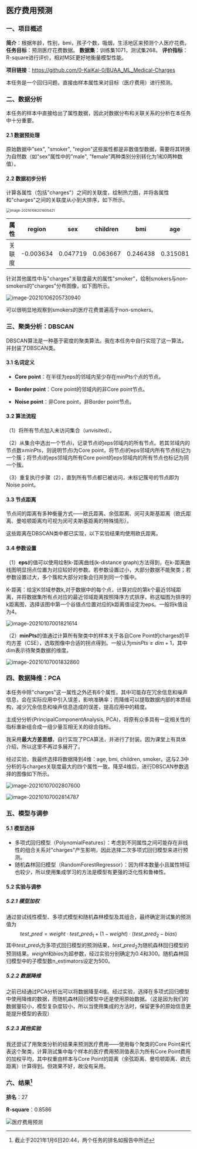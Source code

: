 ## 医疗费用预测

### 一、项目概述

**简介**：根据年龄，性别，bmi，孩子个数，吸烟，生活地区来预测个人医疗花费。
**任务目标**：预测医疗花费数据。
**数据集**：训练集1071，测试集268。
**评价指标**：R-square进行评价，相对MSE更好地衡量模型性能。

**项目链接**：https://github.com/0-KaiKai-0/BUAA_ML_Medical-Charges

本任务是一个回归问题，直接由样本属性来对目标（医疗费用）进行预测。



### 二、数据分析

本任务的样本中直接给出了属性数据，因此对数据分布和关联关系的分析在本任务中十分重要。

#### 2.1 数据预处理

原始数据中"sex", "smoker", "region"这些属性都是非数值型数据，需要将其转换为自然数（如"sex"属性中的"male", "female"两种类别分别转化为1和0两种数值）。

#### 2.2 数据初步分析

计算各属性（包括"charges"）之间的关联度，绘制热力图，并将各属性和"charges"之间的关联度从小到大排序，如下所示。

<img src="https://github.com/0-KaiKai-0/BUAA_ML_Medical-Charges/tree/main/images/image-20210106201605421.png" alt="image-20210106201605421" style="zoom: 67%;" />

|  属性  |  region   |   sex    | children |   bmi    |   age    |  smoker  | charges  |
| :----: | :-------: | :------: | :------: | :------: | :------: | :------: | :------: |
| 关联度 | -0.003634 | 0.047719 | 0.063667 | 0.246438 | 0.315081 | 0.783475 | 1.000000 |

针对其他属性中与"charges"关联度最大的属性"smoker"，绘制smokers与non-smokers的"charges"分布图像，如下图所示。

![image-20210106205730940](18376247_开聚实_技术报告.assets/image-20210106205730940.png)

可以很明显地观察到smokers的医疗花费普遍高于non-smokers。



### 三、聚类分析：DBSCAN

DBSCAN算法是一种基于密度的聚类算法。我在本任务中自行实现了这一算法，并封装了DBSCAN类。

#### 3.1 名词定义

- **Core point**：在半径为eps的邻域内至少存在minPts个点的节点。

- **Border point**：Core point的邻域内的非Core point节点。

- **Noise point**：非Core point，非Border point节点。

#### 3.2 算法流程

（1）将所有节点加入未访问集合（unvisited）。

（2）从集合中选出一个节点i，记录节点i的eps邻域内的所有节点。若其邻域内的节点数≥minPts，则说明节点i为Core point，将节点i的eps邻域内所有节点标记为一个簇；将节点i的eps邻域内所有Core point的eps邻域内的所有节点也标记为同一个簇。

（3）重复执行步骤（2），直到所有节点都已被访问，未标记簇号的节点即为Noise point。

#### 3.3 节点距离

节点间的距离有多种衡量方式——欧氏距离、余弦距离、闵可夫斯基距离（欧氏距离、曼哈顿距离均可视为闵可夫斯基距离的特殊情形）。

 这些距离在DBSCAN类中都已实现，以下实验结果均使用欧氏距离。

#### 3.4 参数设置

（1）**eps**的值可以使用绘制k-距离曲线(k-distance graph)方法得到，在k-距离曲线图明显拐点位置为对应较好的参数。若参数设置过小，大部分数据不能聚类；若参数设置过大，多个簇和大部分对象会归并到同一个簇中。

K-距离：给定K邻域参数k,对于数据中的每个点，计算对应的第k个最近邻域距离，并将数据集所有点对应的最近邻域距离按照降序方式排序，称这幅图为排序的k距离图，选择该图中第一个谷值点位置对应的k距离值设定为eps。一般将k值设为4。

![image-20210107001821614](18376247_开聚实_技术报告.assets/image-20210107001821614.png)

（2）**minPts**的值通过计算所有聚类中的样本关于各自Core Point的charges的平均方差（CSE），选取图像中合适的拐点得到。一般认为$minPts\ge dim+1$，其中dim表示待聚类数据的维度。

![image-20210107001832860](18376247_开聚实_技术报告.assets/image-20210107001832860.png)



### 四、数据降维：PCA

本任务中除"charges"这一属性之外还有6个属性，其中可能存在冗余信息和噪声信息，会在实际应用中引入误差，影响准确率；而降维可以提取数据内部的本质结构，减少冗余信息和噪声信息造成的误差，提高应用中的精度。

主成分分析(PrincipalComponentAnalysis, PCA)，将原有众多具有一定相关性的指标重新组合成一组少量互相无关的综合指标。

我采用**最大方差思想**，自行实现了PCA算法，并进行了封装。因为课堂上有具体介绍，所以这里不再过多展开了。

经过实验，我最终选择将数据降到4维：age, bmi, children, smoker。这与2.3中分析的与charges关联度最大的四个属性一致。降至4维后，进行DBSCAN参数选择的图像如下所示。

![image-20210107002807600](18376247_开聚实_技术报告.assets/image-20210107002807600.png)

![image-20210107002814787](18376247_开聚实_技术报告.assets/image-20210107002814787.png)



### 五、模型与调参

#### 5.1 模型选择

- 多项式回归模型（PolynomialFeatures）：考虑到不同属性之间可能存在非线性的组合关系对"charges"产生影响，因此选择二次多项式回归模型来进行预测。
- 随机森林回归模型（RandomForestRegressor）：因为样本数量小且属性特征也较少，所以使用集成学习的方法是模型有更强的泛化性和鲁棒性。

#### 5.2 实验与调参

##### 5.2.1 模型加权

通过尝试线性模型、多项式模型和随机森林模型及其组合，最终确定测试集的预测值为
$$
test\_pred = weight\cdot test\_pred_1 + (1-weight)\cdot (test\_pred_2-bias)
$$
其中$test\_pred_1$为多项式回归模型的预测结果，$test\_pred_2$为随机森林回归模型的预测结果。$weight$和$bias$为超参数，经过实验分别确定为0.4和300。随机森林回归模型中的子模型数n_estimators设定为500。

##### 5.2.2 数据降维

之前已经通过PCA分析出可以将数据降至4维。经过实验，选择在多项式回归模型中使用降维的数据，而随机森林回归模型中还是使用原始数据。（这是因为我们的数据量较小，模型复杂度较小，所以当使用集成的方法时，保留更多的原始信息更能提升模型的表现）

##### 5.2.3 其他实验

我还尝试了用聚类分析的结果来预测医疗费用——使用每个聚类的Core Point来代表这个聚类，计算测试集中每个样本的医疗费用预测值表示为所有Core Point费用的加权平均，其中权重由样本与Core Point的距离（余弦距离、曼哈顿距离、欧氏距离）计算得到。但效果不好，故没有采用。



### 六、结果[^2]

**排名**：27

**R-square**：0.8586

![医疗费用预测](18376247_开聚实_技术报告.assets/医疗费用预测.png)



[^1]: https://pytorch.org/docs/stable/_modules/torchvision/models/resnet.html#resnet34
[^2]: 截止于2021年1月6日20:44，两个任务的排名如报告中所述

